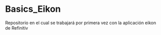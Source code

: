 # Basics_Eikon
Repositorio en el cual se trabajará por primera vez con la aplicación eikon de Refinitiv
